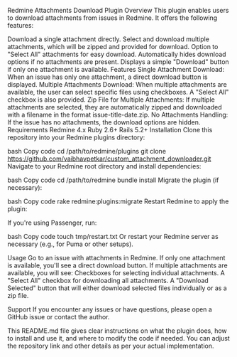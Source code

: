 Redmine Attachments Download Plugin
Overview
This plugin enables users to download attachments from issues in Redmine. It offers the following features:

Download a single attachment directly.
Select and download multiple attachments, which will be zipped and provided for download.
Option to "Select All" attachments for easy download.
Automatically hides download options if no attachments are present.
Displays a simple "Download" button if only one attachment is available.
Features
Single Attachment Download: When an issue has only one attachment, a direct download button is displayed.
Multiple Attachments Download: When multiple attachments are available, the user can select specific files using checkboxes. A "Select All" checkbox is also provided.
Zip File for Multiple Attachments: If multiple attachments are selected, they are automatically zipped and downloaded with a filename in the format issue-title-date.zip.
No Attachments Handling: If the issue has no attachments, the download options are hidden.
Requirements
Redmine 4.x
Ruby 2.6+
Rails 5.2+
Installation
Clone this repository into your Redmine plugins directory:

bash
Copy code
cd /path/to/redmine/plugins
git clone https://github.com/vaibhavpetkar/custom_attachment_downloader.git
Navigate to your Redmine root directory and install dependencies:

bash
Copy code
cd /path/to/redmine
bundle install
Migrate the plugin (if necessary):

bash
Copy code
rake redmine:plugins:migrate
Restart Redmine to apply the plugin:

If you're using Passenger, run:

bash
Copy code
touch tmp/restart.txt
Or restart your Redmine server as necessary (e.g., for Puma or other setups).

Usage
Go to an issue with attachments in Redmine.
If only one attachment is available, you'll see a direct download button.
If multiple attachments are available, you will see:
Checkboxes for selecting individual attachments.
A "Select All" checkbox for downloading all attachments.
A "Download Selected" button that will either download selected files individually or as a zip file.

Support
If you encounter any issues or have questions, please open a GitHub issue or contact the author.

This README.md file gives clear instructions on what the plugin does, how to install and use it, and where to modify the code if needed. You can adjust the repository link and other details as per your actual implementation.